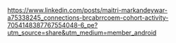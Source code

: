https://www.linkedin.com/posts/maitri-markandeywar-a75338245_connections-brcabrrcoem-cohort-activity-7054148387767554048-6_pe?utm_source=share&utm_medium=member_android
